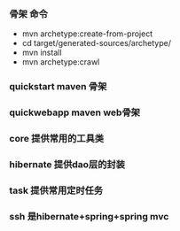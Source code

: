 ### 骨架 命令
+ mvn archetype:create-from-project
+ cd target/generated-sources/archetype/
+ mvn install
+ mvn archetype:crawl
### quickstart maven 骨架
### quickwebapp maven web骨架
### core 提供常用的工具类
### hibernate 提供dao层的封装
### task 提供常用定时任务
### ssh 是hibernate+spring+spring mvc

